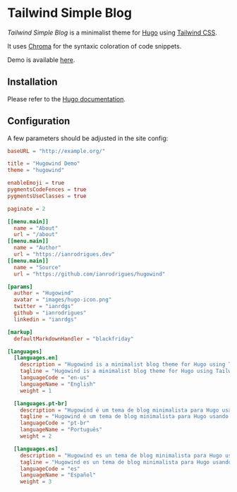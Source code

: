 # Tailwind Simple Blog

_Tailwind Simple Blog_ is a minimalist theme for [Hugo](https://gohugo.io) using [Tailwind CSS](https://tailwindcss.com).

It uses [Chroma](https://gohugo.io/content-management/syntax-highlighting/) for the syntaxic coloration of code snippets.

Demo is available [here](https://ianrodrigues.github.io/hugowind-demo/).

## Installation

Please refer to the [Hugo documentation](https://gohugo.io/themes/installing/).

## Configuration

A few parameters should be adjusted in the site config:

```toml
baseURL = "http://example.org/"

title = "Hugowind Demo"
theme = "hugowind"

enableEmoji = true
pygmentsCodeFences = true
pygmentsUseClasses = true

paginate = 2

[[menu.main]]
  name = "About"
  url = "/about"
[[menu.main]]
  name = "Author"
  url = "https://ianrodrigues.dev"
[[menu.main]]
  name = "Source"
  url = "https://github.com/ianrodrigues/hugowind"

[params]
  author = "Hugowind"
  avatar = "images/hugo-icon.png"
  twitter = "ianrdgs"
  github = "ianrodrigues"
  linkedin = "ianrdgs"

[markup]
  defaultMarkdownHandler = "blackfriday"

[languages]
  [languages.en]
    description = "Hugowind is a minimalist blog theme for Hugo using Tailwind CSS that focus on your content."
    tagline = "Hugowind is a minimalist blog theme for Hugo using Tailwind CSS that focus on your content."
    languageCode = "en-us"
    languageName = "English"
    weight = 1

  [languages.pt-br]
    description = "Hugowind é um tema de blog minimalista para Hugo usando Tailwind CSS que se concentra no seu conteúdo."
    tagline = "Hugowind é um tema de blog minimalista para Hugo usando Tailwind CSS que se concentra no seu conteúdo."
    languageCode = "pt-br"
    languageName = "Português"
    weight = 2

  [languages.es]
    description = "Hugowind es un tema de blog minimalista para Hugo usando Tailwind CSS que se enfoca en tu contenido."
    tagline = "Hugowind es un tema de blog minimalista para Hugo usando Tailwind CSS que se enfoca en tu contenido."
    languageCode = "es"
    languageName = "Español"
    weight = 3
```

